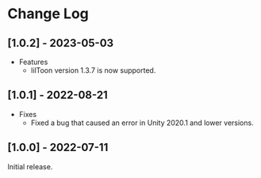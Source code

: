 # Change Log

## [1.0.2] - 2023-05-03

- Features
  - lilToon version 1.3.7 is now supported.

## [1.0.1] - 2022-08-21

- Fixes
  - Fixed a bug that caused an error in Unity 2020.1 and lower versions.

## [1.0.0] - 2022-07-11
Initial release.
